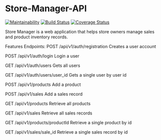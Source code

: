 # Store-Manager-API

[![Maintainability](https://api.codeclimate.com/v1/badges/348eef7a5f2e9c4300b6/maintainability)](https://codeclimate.com/github/BoltC0rt3z/Store-Manager-API/maintainability)
[![Build Status](https://travis-ci.org/BoltC0rt3z/Store-Manager-API.svg?branch=ch-deploy-to-heroku-%23161360652)](https://travis-ci.org/BoltC0rt3z/Store-Manager-API)
[![Coverage Status](https://coveralls.io/repos/github/BoltC0rt3z/Store-Manager-API/badge.svg?branch=bg-fix-travis-integration-161360194)](https://coveralls.io/github/BoltC0rt3z/Store-Manager-API?branch=bg-fix-travis-integration-161360194)

Store Manager is a web application that helps store owners manage sales and product inventory
records.

Features Endpoints:
POST /api/v1/auth/registration      Creates a user account

POST /api/v1/auth/login     Login a user

GET /api/v1/auth/users      Gets all users

GET /api/v1/auth/users/user_id      Gets a single user by user id

POST /api/v1/products       Add a product

POST /api/v1/sales      Add a sales record

GET /api/v1/products    Retrieve all products

GET /api/v1/sales       Retrieve all sales records

GET /api/v1/products/productId  Retrieve a single product by id

GET /api/v1/sales/sale_id        Retrieve a single sales record by id
